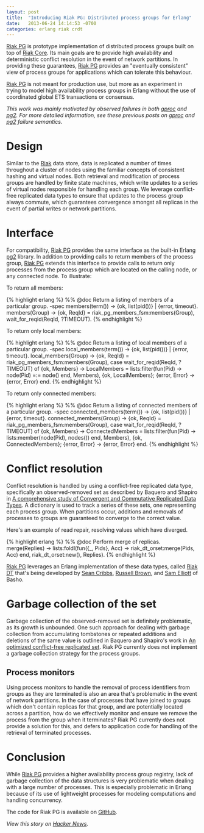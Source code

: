 ```yaml
---
layout: post
title:  "Introducing Riak PG: Distributed process groups for Erlang"
date:   2013-06-24 14:14:53 -0700
categories: erlang riak crdt
---
```


[Riak PG][riak_pg] is prototype implementation of distributed process
groups built on top of [Riak Core][riak_core].  Its main goals are to
provide high availability and deterministic conflict resolution in the
event of network partitions.  In providing these guarantees, [Riak
PG][riak_pg] provides an "eventually consistent" view of process groups
for applications which can tolerate this behaviour.

[Riak PG][riak_pg] is not meant for production use, but more as an
experiment in trying to model high availability process groups in Erlang
without the use of coordinated global ETS transactions or consensus.

_This work was mainly motivated by observed failures in both
[gproc][gproc] and [pg2][pg2].  For more detailed information, see these
previous posts on [gproc][gprocblog] and [pg2][pg2blog] failure
semantics._

# Design

Similar to the [Riak][riak_kv] data store, data is replicated a number
of times throughout a cluster of nodes using the familiar concepts of
consistent hashing and virtual nodes.  Both retrieval and modification
of process groups are handled by finite state machines, which write
updates to a series of virtual nodes responsible for handling each
group.  We leverage conflict-free replicated data types to ensure that
updates to the process group always commute, which guarantees
convergence amongst all replicas in the event of partial writes or
network partitions.

# Interface

For compatibility, [Riak PG][riak_pg] provides the same interface as the
built-in Erlang [pg2][pg2] library.  In addition to providing calls to
return members of the process group, [Riak PG][riak_pg] extends this
interface to provide calls to return only processes from the process
group which are located on the calling node, or any connected node.  To
illustrate:

To return all members:

{% highlight erlang %}
%% @doc Return a listing of members of a particular group.
-spec members(term()) -> {ok, list(pid())} | {error, timeout}.
members(Group) ->
    {ok, ReqId} = riak_pg_members_fsm:members(Group),
    wait_for_reqid(ReqId, ?TIMEOUT).
{% endhighlight %}

To return only local members:

{% highlight erlang %}
%% @doc Return a listing of local members of a particular group.
-spec local_members(term()) -> {ok, list(pid())} | {error, timeout}.
local_members(Group) ->
    {ok, ReqId} = riak_pg_members_fsm:members(Group),
    case wait_for_reqid(ReqId, ?TIMEOUT) of
        {ok, Members} ->
            LocalMembers = lists:filter(fun(Pid) ->
                            node(Pid) =:= node() end, Members),
            {ok, LocalMembers};
        {error, Error} ->
            {error, Error}
    end.
{% endhighlight %}

To return only connected members:

{% highlight erlang %}
%% @doc Return a listing of connected members of a particular group.
-spec connected_members(term()) -> {ok, list(pid())} | {error, timeout}.
connected_members(Group) ->
    {ok, ReqId} = riak_pg_members_fsm:members(Group),
    case wait_for_reqid(ReqId, ?TIMEOUT) of
        {ok, Members} ->
            ConnectedMembers = lists:filter(fun(Pid) ->
                            lists:member(node(Pid), nodes()) end, Members),
            {ok, ConnectedMembers};
        {error, Error} ->
            {error, Error}
    end.
{% endhighlight %}

# Conflict resolution

Conflict resolution is handled by using a conflict-free replicated data
type, specifically an observed-removed set as described by Baquero and
Shapiro in [A comprehensive study of Convergent and Commutative
Replicated Data Types][crdt].  A dictionary is used to track a series of
these sets, one representing each process group.  When partitions occur,
additions and removals of processes to groups are guaranteed to converge
to the correct value.

Here's an example of read repair, resolving values which have diverged.

{% highlight erlang %}
%% @doc Perform merge of replicas.
merge(Replies) ->
    lists:foldl(fun({_, Pids}, Acc) ->
        riak_dt_orset:merge(Pids, Acc) end, riak_dt_orset:new(), Replies).
{% endhighlight %}

[Riak PG][riak_pg] leverages an Erlang implementation of these data
types, called [Riak DT][riak_dt] that's being developed by [Sean
Cribbs][seancribbs], [Russell Brown][russelldb], and [Sam
Elliott][lenary] of Basho.

# Garbage collection of the set

Garbage collection of the observed-removed set is definitely
problematic, as its growth is unbounded.  One such approach for dealing
with garbage collection from accumulating tombstones or repeated
additions and deletions of the same value is outlined in Baquero and
Shapiro's work in [An optimized conflict-free replicated
set][optimized].  Riak PG currently does not implement a garbage
collection strategy for the process groups.

## Process monitors

Using process monitors to handle the removal of process identifiers from
groups as they are terminated is also an area that's problematic in the
event of network partitions.  In the case of processes that have joined
to groups which don't contain replicas for that group, and are
potentially located across a partition, how do we effectively monitor
and ensure we remove the process from the group when it terminates?
Riak PG currently does not provide a solution for this, and defers to
application code for handling of the retrieval of terminated processes.

# Conclusion

While [Riak PG][riak_pg] provides a higher availability process group
registry, lack of garbage collection of the data structures is very
problematic when dealing with a large number of processes.  This is
especially problematic in Erlang because of its use of lightweight
processes for modeling computations and handling concurrency.

The code for Riak PG is available on [GitHub][riak_pg].

_View this story on [Hacker News][hn]._

[hn]: https://news.ycombinator.com/item?id=5942370
[riak_kv]: https://github.com/basho/riak_kv
[gproc]: https://github.com/uwiger/gproc
[pg2]: http://erlang.org/doc/man/pg2.html
[riak_core]: https://github.com/basho/riak_core
[riak_pg]: http://github.com/cmeiklejohn/riak_pg
[seancribbs]: https://twitter.com/seancribbs
[russelldb]: https://twitter.com/russelldb
[riak_dt]: https://github.com/basho/riak_dt
[lenary]: https://twitter.com/lenary
[gprocblog]: http://christophermeiklejohn.com/erlang/2013/06/05/erlang-gproc-failure-semantics.html
[pg2blog]: http://christophermeiklejohn.com/erlang/2013/06/03/erlang-pg2-failure-semantics.html
[optimized]: http://arxiv.org/abs/1210.3368
[crdt]: http://hal.inria.fr/inria-00555588/

